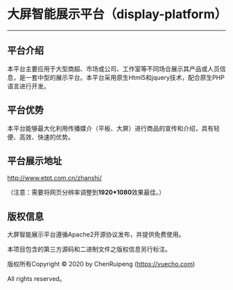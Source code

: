 # 大屏智能展示平台（display-platform）
***
## 平台介绍

本平台主要应用于大型商超、市场或公司、工作室等不同场合展示其产品或人员信息，是一套中型的展示平台。本平台采用原生Html5和jquery技术，配合原生PHP语言进行开发。

## 平台优势

本平台能够最大化利用传播媒介（平板、大屏）进行商品的宣传和介绍，具有轻便、高效、快速的优势。

## 平台展示地址

http://www.etpt.com.cn/zhanshi/

（注意：需要将网页分辨率调整到**1920*1080**效果最佳。）

## 版权信息

大屏智能展示平台遵循Apache2开源协议发布，并提供免费使用。

本项目包含的第三方源码和二进制文件之版权信息另行标注。

版权所有Copyright © 2020 by ChenRuipeng (https://vuecho.com)

All rights reserved。
